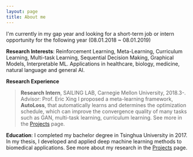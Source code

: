 ```yaml
---
layout: page
title: About me
---
```


I'm currently in my gap year and looking for a short-term job or intern opportunity for the following year (08.01.2018 ~ 08.01.2019)

**Research Interests**:
Reinforcement Learning, Meta-Learning, Curriculum Learning, Multi-task Learning, Sequential Decision Making, Graphical Models, Interpretable ML. Applications in healthcare, biology, medicine, natural language and general AI.

**Research Experience**
> **Research Intern**, SAILING LAB, Carnegie Mellon University, 2018.3-. Advisor: Prof. Eric Xing
> I proposed a meta-learning framework, __AutoLoss__, that automatically learns and determines the optimization schedule, which can improve the convergence quality of many tasks such as GAN, multi-task learning, curriculum learning. See more in the [Projects] page.


**Education**:
I completed my bachelor degree in Tsinghua University in 2017. In my thesis, I developed and applied deep machine learning methods to biomedical applications. See more about my research in the [Projects] page.

[Projects]: /projects.html


